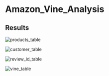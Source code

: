 # Amazon_Vine_Analysis



## Results

![products_table](https://user-images.githubusercontent.com/90162669/149632173-d641bb02-81c6-480a-99f1-205e80baf769.png)


![customer_table](https://user-images.githubusercontent.com/90162669/149632182-e7a7ab00-254b-4f56-8063-08025a8e8161.png)


![review_id_table](https://user-images.githubusercontent.com/90162669/149632255-4fe63d61-ec10-4562-bb16-0c9eda8be8c1.png)


![vine_table](https://user-images.githubusercontent.com/90162669/149632257-4a078307-d527-4db8-ae37-cf87fb5e7e57.png)


